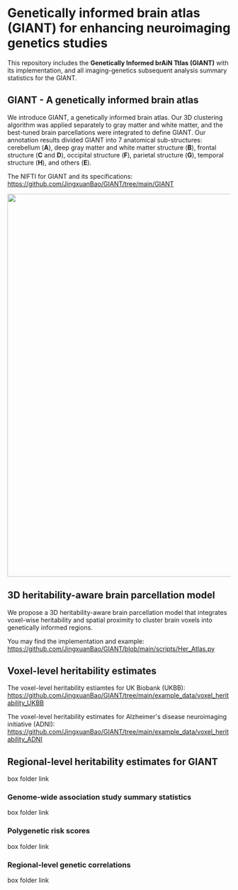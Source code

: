 # Genetically informed brain atlas (GIANT) for enhancing neuroimaging genetics studies

This repository includes the **Genetically Informed brAiN Ttlas (GIANT)** with its implementation, and all imaging-genetics subsequent analysis summary statistics for the GIANT. 

## GIANT - A genetically informed brain atlas

We introduce GIANT, a genetically informed brain atlas. Our 3D clustering algorithm was applied separately to gray matter and white matter, and the best-tuned brain parcellations were integrated to define GIANT.  Our annotation results divided GIANT into 7 anatomical sub-structures: cerebellum (**A**), deep gray matter and white matter structure (**B**), frontal structure (**C** and **D**), occipital structure (**F**), parietal structure (**G**), temporal structure (**H**), and others (**E**).  

The NIFTI for GIANT and its specifications: https://github.com/JingxuanBao/GIANT/tree/main/GIANT

<p>
	<img src="figures/Annotation_1_8.png" width="864">
</p>

## 3D heritability-aware brain parcellation model

We propose a 3D heritability-aware brain parcellation model that integrates voxel-wise heritability and spatial proximity to cluster brain voxels into genetically informed regions.

You may find the implementation and example: https://github.com/JingxuanBao/GIANT/blob/main/scripts/Her_Atlas.py

## Voxel-level heritability estimates

The voxel-level heritability estiamtes for UK Biobank (UKBB): https://github.com/JingxuanBao/GIANT/tree/main/example_data/voxel_heritability_UKBB

The voxel-level heritability estimates for Alzheimer's disease neuroimaging initiative (ADNI): https://github.com/JingxuanBao/GIANT/tree/main/example_data/voxel_heritability_ADNI

## Regional-level heritability estimates for GIANT

box folder link

### Genome-wide association study summary statistics

box folder link

### Polygenetic risk scores

box folder link

### Regional-level genetic correlations

box folder link
